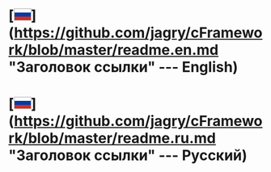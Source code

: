 # [![En](https://github.com/jagry/cFramework/blob/master/images/ru.png)](https://github.com/jagry/cFramework/blob/master/readme.en.md "Заголовок ссылки" --- English)
# [![Ru](https://github.com/jagry/cFramework/blob/master/images/ru.png)](https://github.com/jagry/cFramework/blob/master/readme.ru.md "Заголовок ссылки" --- Русский)
